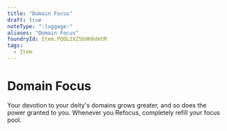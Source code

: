 ```yaml
---
title: "Domain Focus"
draft: true
noteType: ":luggage:"
aliases: "Domain Focus"
foundryId: Item.PQDL2XZ5b9K6dmtM
tags:
  - Item
---
```


# Domain Focus

Your devotion to your deity's domains grows greater, and so does the power granted to you. Whenever you Refocus, completely refill your focus pool.
